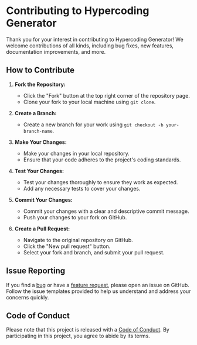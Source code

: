 # Contributing to Hypercoding Generator

Thank you for your interest in contributing to Hypercoding Generator! We welcome contributions of all kinds, including bug fixes, new features, documentation improvements, and more.

## How to Contribute

1. **Fork the Repository:**
   - Click the "Fork" button at the top right corner of the repository page.
   - Clone your fork to your local machine using `git clone`.

2. **Create a Branch:**
   - Create a new branch for your work using `git checkout -b your-branch-name`.

3. **Make Your Changes:**
   - Make your changes in your local repository.
   - Ensure that your code adheres to the project's coding standards.

4. **Test Your Changes:**
   - Test your changes thoroughly to ensure they work as expected.
   - Add any necessary tests to cover your changes.

5. **Commit Your Changes:**
   - Commit your changes with a clear and descriptive commit message.
   - Push your changes to your fork on GitHub.

6. **Create a Pull Request:**
   - Navigate to the original repository on GitHub.
   - Click the "New pull request" button.
   - Select your fork and branch, and submit your pull request.

## Issue Reporting

If you find a [bug](./ISSUE_TEMPLATE/bug_report.md) or have a [feature request](./ISSUE_TEMPLATE/feature_request.md), please open an issue on GitHub. Follow the issue templates provided to help us understand and address your concerns quickly.

## Code of Conduct

Please note that this project is released with a [Code of Conduct](./CODE_OF_CONDUCT.md). By participating in this project, you agree to abide by its terms.
